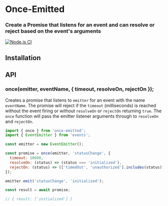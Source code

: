 # Once-Emitted
### Create a Promise that listens for an event and can resolve or reject based on the event's arguments

[![Node.js CI](https://github.com/cvinson/once-emitted/actions/workflows/test.yml/badge.svg)](https://github.com/cvinson/once-emitted/actions/workflows/test.yml)

## Installation


## API

### once(emitter, eventName, { timeout, resolveOn, rejectOn });

Creates a promise that listens to `emitter` for an event with the name `eventName`.
The promise will reject if the `timeout` (milliseconds) is reached without the event firing or without `resolveOn` or `rejectOn` returning `true`.
The `once` function will pass the emitter listener arguments through to `resolveOn` and `rejectOn`.

```javascript
import { once } from 'once-emitted';
import { EventEmitter } from 'events';

const emitter = new EventEmitter();

const promise = once(emitter, 'statusChange', {
  timeout: 10000,
  resolveOn: (status) => (status === 'initialized'),
  rejectOn: (status) => (['timedOut', 'unauthorized'].includes(status))
});

emitter.emit('statusChange', 'initialized');

const result = await promise;

// { result: ['initialized'] }
```
